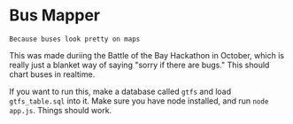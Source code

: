 # Bus Mapper

`Because buses look pretty on maps`

This was made duriing the Battle of the Bay Hackathon in October,
which is really just a blanket way of saying "sorry if there are
bugs." This should chart buses in realtime. 

If you want to run this, make a database called `gtfs` and load
`gtfs_table.sql` into it. Make sure you have node installed, and
run `node app.js`. Things should work. 
